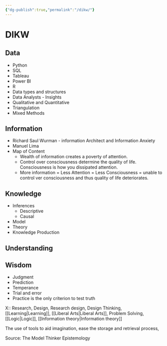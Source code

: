 ```yaml
---
{"dg-publish":true,"permalink":"/dikw/"}
---
```


# DIKW
## Data
- Python
- SQL
- Tableau
- Power BI
- R
- Data types and structures
- Data Analysts - Insights 
- Qualitative and Quantitative
- Triangulation
- Mixed Methods
## Information
- Richard Saul Wurman - information Architect and Information Anxiety
- Manuel Lima
- Map of Content
	- Wealth of information creates a poverty of attention. 
	- Control over consciousness determine the quality of life. Consciousness is how you dissipated attention. 
	- More information = Less Attention = Less Consciousness = unable to control ver consciousness and thus quality of life deteriorates.
## Knowledge
- Inferences
	- Descriptive
	- Causal
- Model
- Theory
- Knowledge Production
## Understanding
## Wisdom
- Judgment 
- Prediction
- Temperance
- Trial and error
- Practice is the only criterion to test truth

X:: Research, Design, Research design, Design Thinking, [[Learning\|Learning]], [[Liberal Arts\|Liberal Arts]], Problem Solving, [[Logic\|Logic]], [[Information theory\|Information theory]]

The use of tools to aid imagination, ease the storage and retrieval process, 

Source: 
The Model Thinker
Epistemology
